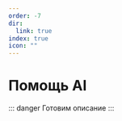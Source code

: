 ```yaml
---
order: -7
dir:
  link: true
index: true
icon: ""
---
```


# Помощь AI

::: danger Готовим описание
:::